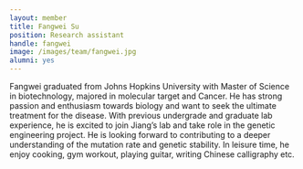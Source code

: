 ```yaml
---
layout: member
title: Fangwei Su
position: Research assistant
handle: fangwei
image: /images/team/fangwei.jpg
alumni: yes
---
```

Fangwei graduated from Johns Hopkins University with Master of Science in biotechnology, majored in molecular target and Cancer. He has strong passion and enthusiasm towards biology and want to seek the ultimate treatment for the disease. With previous undergrade and graduate lab experience, he is excited to join Jiang’s lab and take role in the genetic engineering project. He is looking forward to contributing to a deeper understanding of the mutation rate and genetic stability. In leisure time, he enjoy cooking, gym workout, playing guitar, writing Chinese calligraphy etc.